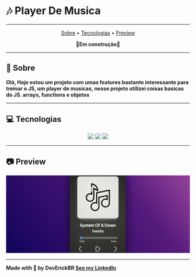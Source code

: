 # 🎶 Player De Musica

---

<p align='center'>
    <a href="#Sobre">Sobre</a> •
    <a href="#Tecnologias">Tecnologias</a> •
    <a href="#Preview">Preview</a>
</p>

**<p align="center">🚧Em construção🚧</p>**

---

## 📖 Sobre

**Olá, Hoje estou um projeto com umas features bastante interessante para treinar o JS, um player de musicas, nesse projeto utilizei coisas basicas do JS. arrays, functions e objetos**

---

## 💻 Tecnologias

<p align='center'>
    <img src="https://cdn.jsdelivr.net/gh/devicons/devicon/icons/html5/html5-original.svg" width='50px' />
    <img src="https://cdn.jsdelivr.net/gh/devicons/devicon/icons/css3/css3-original.svg" width='50px' />
    <img src="https://cdn.jsdelivr.net/gh/devicons/devicon/icons/javascript/javascript-original.svg" width='50px' />
</p>

---

## 📷 Preview
<p aling="center">
    <img src="./gifs/demo.gif">
</p>

---
**Made with 💜 by DevErickBR [See my LinkedIn](https://www.linkedin.com/in/erick-yan-carvalho-b2aa5b226/)**